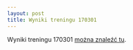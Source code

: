 ```yaml
---
layout: post
title: Wyniki treningu 170301
---
```

Wyniki treningu 170301 [można znaleźć tu](170301).
